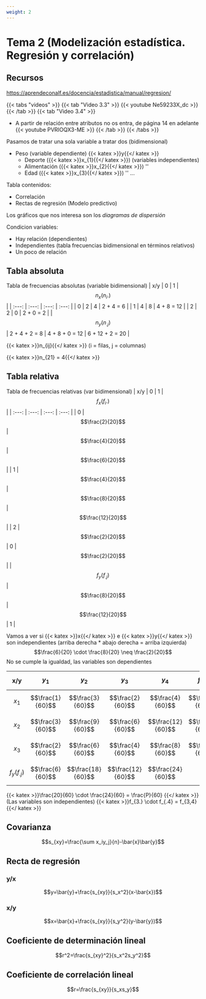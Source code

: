 ```yaml
---
weight: 2
---
```


# Tema 2 (Modelización estadística. Regresión y correlación)
## Recursos
https://aprendeconalf.es/docencia/estadistica/manual/regresion/

{{< tabs "videos" >}}
{{< tab "Video 3.3" >}}
{{< youtube Ne59233X_dc >}}
{{< /tab >}}
{{< tab "Video 3.4" >}}
- A partir de relación entre atributos no os entra, de página 14 en adelante
{{< youtube PVRIOQX3-ME >}}
{{< /tab >}}
{{< /tabs >}}

Pasamos de tratar una sola variable a tratar dos (bidimensional)

- Peso (variable dependiente) {{< katex >}}y{{</ katex >}}
	- Deporte ({{< katex >}}x_{1}{{</ katex >}}) (variables independientes)
	- Alimentación ({{< katex >}}x_{2}{{</ katex >}}) ''
	- Edad ({{< katex >}}x_{3}{{</ katex >}}) ''
	...

Tabla contenidos:
- Correlación
- Rectas de regresión (Modelo predictivo)

Los gráficos que nos interesa son los _diagramas de dispersión_

Condicion variables:
- Hay relación (dependientes)
- Independientes (tabla frecuencias bidimensional en términos relativos)
- Un poco de relación

## Tabla absoluta
Tabla de frecuencias absolutas (variable bidimensional)
| x/y | 0 | 1 | $$n_{x} (n_{i}.)$$ |
| :---: | :---: | :---: | :---: |
| 0 | 2 | 4 | 2 + 4 = 6 |
| 1 | 4 | 8 | 4 + 8 = 12 |
| 2 | 2 | 0 | 2 + 0 = 2 |
| $$n_{y} (n_{.j})$$ | 2 + 4 + 2 = 8 | 4 + 8 + 0 = 12 | 6 + 12 + 2 = 20 |

{{< katex >}}n_{ij}{{</ katex >}} (i = filas, j = columnas)

{{< katex >}}n_{21} = 4{{</ katex >}}

## Tabla relativa
Tabla de frecuencias relativas (var bidimensional)
| x/y | 0 | 1 | $$f_{x} (f_{i}.)$$ |
| :---: | :---: | :---: | :---: |
| 0 | $$\frac{2}{20}$$ | $$\frac{4}{20}$$ | $$\frac{6}{20}$$ |
| 1 | $$\frac{4}{20}$$ | $$\frac{8}{20}$$ | $$\frac{12}{20}$$ |
| 2 | $$\frac{2}{20}$$ | 0 | $$\frac{2}{20}$$ |
| $$f_{y} (f_{.j})$$ | $$\frac{8}{20}$$ | $$\frac{12}{20}$$ | 1 |

Vamos a ver si {{< katex >}}x{{</ katex >}} e {{< katex >}}y{{</ katex >}} son independientes
(arriba derecha * abajo derecha = arriba izquierda)
$$\frac{6}{20} \cdot \frac{8}{20} \neq \frac{2}{20}$$
No se cumple la igualdad, las variables son dependientes

| x/y | $$y_{1}$$ | $$y_{2}$$ | $$y_{3}$$ | $$y_{4}$$ | $$f_{x} (f_{i.})$$ |
| :---: | :---: | :---: | :---: | :---: | :---: |
| $$x_{1}$$ | $$\frac{1}{60}$$ | $$\frac{3}{60}$$ | $$\frac{2}{60}$$ | $$\frac{4}{60}$$ | $$\frac{10}{60}$$ |
| $$x_{2}$$ | $$\frac{3}{60}$$ | $$\frac{9}{60}$$ | $$\frac{6}{60}$$ | $$\frac{12}{60}$$ | $$\frac{30}{60}$$ |
| $$x_{3}$$ | $$\frac{2}{60}$$ | $$\frac{6}{60}$$ | $$\frac{4}{60}$$ | $$\frac{8}{60}$$ | $$\frac{20}{60}$$ |
| $$f_{y} (f_{.j})$$ | $$\frac{6}{60}$$ | $$\frac{18}{60}$$ | $$\frac{12}{60}$$ | $$\frac{24}{60}$$ | 1 |

{{< katex >}}\frac{20}{60} \cdot \frac{24}{60} = \frac{P}{60} {{</ katex >}} (Las variables son independientes)
{{< katex >}}f_{3.} \cdot f_{.4} = f_{3,4}{{</ katex >}}

## Covarianza
$$s_{xy}=\frac{\sum x_iy_j}{n}-\bar{x}\bar{y}$$

## Recta de regresión
### y/x
$$y=\bar{y}+\frac{s_{xy}}{s_x^2}(x-\bar{x})$$
### x/y
$$x=\bar{x}+\frac{s_{xy}}{s_y^2}(y-\bar{y})$$

## Coeficiente de determinación lineal
$$r^2=\frac{s_{xy}^2}{s_x^2s_y^2}$$

## Coeficiente de correlación lineal
$$r=\frac{s_{xy}}{s_xs_y}$$
